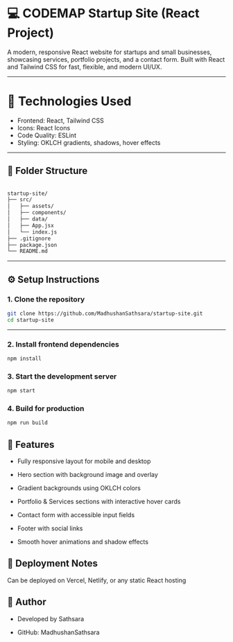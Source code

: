 # 💻 CODEMAP Startup Site (React Project)

A modern, responsive React website for startups and small businesses, showcasing services, portfolio projects, and a contact form. Built with React and Tailwind CSS for fast, flexible, and modern UI/UX.

---

# 🔧 Technologies Used

 - Frontend: React, Tailwind CSS
 - Icons: React Icons
 - Code Quality: ESLint
 - Styling: OKLCH gradients, shadows, hover effects

---

## 📁 Folder Structure


 ```bash 
    
startup-site/
├── src/
│   ├── assets/         
│   ├── components/      
│   ├── data/         
│   ├── App.jsx
│   └── index.js
├── .gitignore
├── package.json
└── README.md

``` 
---

## ⚙️ Setup Instructions

### 1. Clone the repository

```bash
git clone https://github.com/MadhushanSathsara/startup-site.git
cd startup-site
```


---
### 2. Install frontend dependencies

```bash
npm install
```
### 3. Start the development server

```bash
npm start
```
### 4. Build for production

```bash
npm run build
```

## 📸 Features

 - Fully responsive layout for mobile and desktop

 - Hero section with background image and overlay

 - Gradient backgrounds using OKLCH colors

 - Portfolio & Services sections with interactive hover cards

 - Contact form with accessible input fields

 - Footer with social links

 - Smooth hover animations and shadow effects

## 🚀 Deployment Notes

Can be deployed on Vercel, Netlify, or any static React hosting

## 🤝 Author
- Developed by Sathsara

- GitHub: MadhushanSathsara

